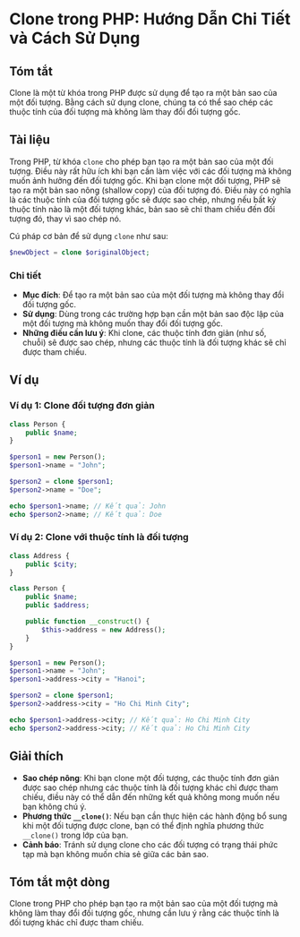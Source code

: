 <!--
Meta Description: # Clone trong PHP: Hướng Dẫn Chi Tiết và Cách Sử Dụng ## Tóm tắt Clone là một từ khóa trong PHP được sử dụng để tạo ra một bản sao của một đối tượng. ...
Meta Keywords: đối, tượng, một, clone, sao
-->

# Clone trong PHP: Hướng Dẫn Chi Tiết và Cách Sử Dụng

## Tóm tắt
Clone là một từ khóa trong PHP được sử dụng để tạo ra một bản sao của một đối tượng. Bằng cách sử dụng clone, chúng ta có thể sao chép các thuộc tính của đối tượng mà không làm thay đổi đối tượng gốc.

## Tài liệu
Trong PHP, từ khóa `clone` cho phép bạn tạo ra một bản sao của một đối tượng. Điều này rất hữu ích khi bạn cần làm việc với các đối tượng mà không muốn ảnh hưởng đến đối tượng gốc. Khi bạn clone một đối tượng, PHP sẽ tạo ra một bản sao nông (shallow copy) của đối tượng đó. Điều này có nghĩa là các thuộc tính của đối tượng gốc sẽ được sao chép, nhưng nếu bất kỳ thuộc tính nào là một đối tượng khác, bản sao sẽ chỉ tham chiếu đến đối tượng đó, thay vì sao chép nó.

Cú pháp cơ bản để sử dụng `clone` như sau:
```php
$newObject = clone $originalObject;
```

### Chi tiết
- **Mục đích**: Để tạo ra một bản sao của một đối tượng mà không thay đổi đối tượng gốc.
- **Sử dụng**: Dùng trong các trường hợp bạn cần một bản sao độc lập của một đối tượng mà không muốn thay đổi đối tượng gốc.
- **Những điều cần lưu ý**: Khi clone, các thuộc tính đơn giản (như số, chuỗi) sẽ được sao chép, nhưng các thuộc tính là đối tượng khác sẽ chỉ được tham chiếu.

## Ví dụ
### Ví dụ 1: Clone đối tượng đơn giản
```php
class Person {
    public $name;
}

$person1 = new Person();
$person1->name = "John";

$person2 = clone $person1;
$person2->name = "Doe";

echo $person1->name; // Kết quả: John
echo $person2->name; // Kết quả: Doe
```

### Ví dụ 2: Clone với thuộc tính là đối tượng
```php
class Address {
    public $city;
}

class Person {
    public $name;
    public $address;

    public function __construct() {
        $this->address = new Address();
    }
}

$person1 = new Person();
$person1->name = "John";
$person1->address->city = "Hanoi";

$person2 = clone $person1;
$person2->address->city = "Ho Chi Minh City";

echo $person1->address->city; // Kết quả: Ho Chi Minh City
echo $person2->address->city; // Kết quả: Ho Chi Minh City
```

## Giải thích
- **Sao chép nông**: Khi bạn clone một đối tượng, các thuộc tính đơn giản được sao chép nhưng các thuộc tính là đối tượng khác chỉ được tham chiếu, điều này có thể dẫn đến những kết quả không mong muốn nếu bạn không chú ý.
- **Phương thức `__clone()`**: Nếu bạn cần thực hiện các hành động bổ sung khi một đối tượng được clone, bạn có thể định nghĩa phương thức `__clone()` trong lớp của bạn.
- **Cảnh báo**: Tránh sử dụng clone cho các đối tượng có trạng thái phức tạp mà bạn không muốn chia sẻ giữa các bản sao.

## Tóm tắt một dòng
Clone trong PHP cho phép bạn tạo ra một bản sao của một đối tượng mà không làm thay đổi đối tượng gốc, nhưng cần lưu ý rằng các thuộc tính là đối tượng khác chỉ được tham chiếu.